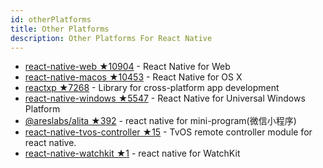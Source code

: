 ```yaml
---
id: otherPlatforms
title: Other Platforms
description: Other Platforms For React Native
---
```


- [react-native-web ★10904](https://github.com/necolas/react-native-web) - React Native for Web
- [react-native-macos ★10453](http://github.com/ptmt/react-native-macos) - React Native for OS X
- [reactxp ★7268](https://github.com/Microsoft/reactxp) - Library for cross-platform app development
- [react-native-windows ★5547](https://github.com/ReactWindows/react-native-windows) - React Native for Universal Windows Platform
- [@areslabs/alita ★392](https://github.com/areslabs/alita) - react native for mini-program(微信小程序)
- [react-native-tvos-controller ★15](https://github.com/ycinfinity/react-native-tvos-controller) - TvOS remote controller module for react native.
- [react-native-watchkit ★1](https://github.com/MystK/react-native-watchkit) - react native for WatchKit
